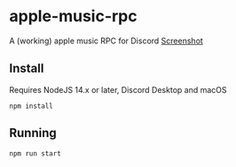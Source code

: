 # apple-music-rpc
A (working) apple music RPC for Discord
[Screenshot](image.pmg)

## Install
Requires NodeJS 14.x or later, Discord Desktop and macOS
```
npm install
```
## Running
```
npm run start
```
